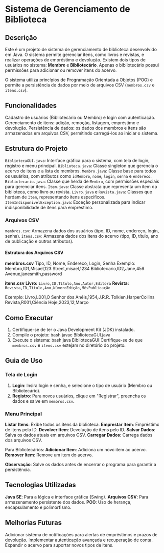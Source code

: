 # Sistema de Gerenciamento de Biblioteca

## Descrição
Este é um projeto de sistema de gerenciamento de biblioteca desenvolvido em Java. O sistema permite gerenciar itens, como livros e revistas, e realizar operações de empréstimo e devolução. Existem dois tipos de usuários no sistema: **Membro** e **Bibliotecário**. Apenas o bibliotecário possui permissões para adicionar ou remover itens do acervo.

O sistema utiliza princípios de Programação Orientada a Objetos (POO) e permite a persistência de dados por meio de arquivos CSV (`membros.csv` e `itens.csv`).

## Funcionalidades
 Cadastro de usuários (Bibliotecário ou Membro) e login com autenticação.
 Gerenciamento de itens: adição, remoção, listagem, empréstimo e devolução.
 Persistência de dados: os dados dos membros e itens são armazenados em arquivos CSV, permitindo carregá-los ao iniciar o sistema.

## Estrutura do Projeto
 `BibliotecaGUI.java`: Interface gráfica para o sistema, com tela de login, registro e menu principal.
 `Biblioteca.java`: Classe singleton que gerencia o acervo de itens e a lista de membros.
 `Membro.java`: Classe base para todos os usuários, com atributos como `idMembro`, `nome`, `login`, `senha` e `endereco`.
 `Bibliotecario.java`: Classe que herda de `Membro`, com permissões especiais para gerenciar itens.
 `Item.java`: Classe abstrata que representa um item da biblioteca, como livro ou revista.
 `Livro.java` e `Revista.java`: Classes que herdam de `Item`, representando itens específicos.
 `ItemIndisponivelException.java`: Exceção personalizada para indicar indisponibilidade de itens para empréstimo.

### Arquivos CSV
`membros.csv`: Armazena dados dos usuários (tipo, ID, nome, endereço, login, senha).
 `itens.csv`: Armazena dados dos itens do acervo (tipo, ID, título, ano de publicação e outros atributos).

#### Estrutura dos Arquivos CSV
**membros.csv**
Tipo, ID, Nome, Endereco, Login, Senha Exemplo: Membro,ID1,Misael,123 Street,misael,1234 Bibliotecario,ID2,Jane,456 Avenue,janesmith,password

**itens.csv**
**Livro:** `Livro,ID,Título,Ano,Autor,Editora`
**Revista:** `Revista,ID,Título,Ano,NúmeroEdição,MêsPublicação`

Exemplo:
Livro,L001,O Senhor dos Anéis,1954,J.R.R. Tolkien,HarperCollins Revista,R001,Ciência Hoje,2023,12,Março

## Como Executar
1. Certifique-se de ter o Java Development Kit (JDK) instalado.
2. Compile o projeto:
    bash
    javac BibliotecaGUI.java
3. Execute o sistema:
    bash
    java BibliotecaGUI
   Certifique-se de que `membros.csv` e `itens.csv` estejam no diretório do projeto.

## Guia de Uso

### Tela de Login
1. **Login**: Insira login e senha, e selecione o tipo de usuário (Membro ou Bibliotecário).
2. **Registro**: Para novos usuários, clique em "Registrar", preencha os dados e salve em `membros.csv`.

### Menu Principal
**Listar Itens**: Exibe todos os itens da biblioteca.
**Emprestar Item**: Empréstimo de itens pelo ID.
**Devolver Item**: Devolução de itens pelo ID.
**Salvar Dados**: Salva os dados atuais em arquivos CSV.
**Carregar Dados**: Carrega dados dos arquivos CSV.

Para Bibliotecários:
**Adicionar Item**: Adiciona um novo item ao acervo.
**Remover Item**: Remove um item do acervo.

**Observação**: Salve os dados antes de encerrar o programa para garantir a persistência.

## Tecnologias Utilizadas
**Java SE**: Para a lógica e interface gráfica (Swing).
**Arquivos CSV**: Para armazenamento persistente dos dados.
**POO**: Uso de herança, encapsulamento e polimorfismo.

## Melhorias Futuras
Adicionar sistema de notificações para alertas de empréstimos e prazos de devolução.
Implementar autenticação avançada e recuperação de conta.
Expandir o acervo para suportar novos tipos de itens.
